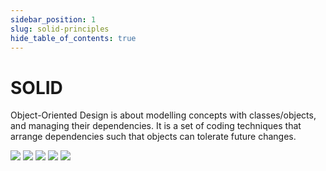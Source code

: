 ```yaml
---
sidebar_position: 1
slug: solid-principles
hide_table_of_contents: true
---
```


# SOLID

Object-Oriented Design is about modelling concepts with classes/objects, and managing their dependencies. It is a set of coding techniques that arrange dependencies such that objects can tolerate future changes.

![](https://res.cloudinary.com/dldviopcu/image/upload/w_650/v1732935717/img/supernote-mirror-SOLID-Principles-2024-11-29-22-59-24.png)
![](https://res.cloudinary.com/dldviopcu/image/upload/w_650/v1732935717/img/supernote-mirror-SOLID-Principles-2024-11-29-22-59-52.png)
![](https://res.cloudinary.com/dldviopcu/image/upload/w_650/v1732935717/img/supernote-mirror-SOLID-Principles-2024-11-29-23-00-28.png)
![](https://res.cloudinary.com/dldviopcu/image/upload/w_650/v1732935717/img/supernote-mirror-SOLID-Principles-2024-11-29-23-00-36.png)
![](https://res.cloudinary.com/dldviopcu/image/upload/w_650/v1732935717/img/supernote-mirror-SOLID-Principles-2024-11-29-23-02-43.png)
